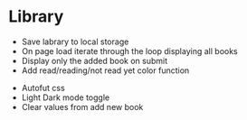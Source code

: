# Library

- Save labrary to local storage
- On page load iterate through the loop displaying all books
- Display only the added book on submit
- Add read/reading/not read yet color function
<!-- - fix CSS resizing  -->
- Autofut css
- Light Dark mode toggle
- Clear values from add new book

